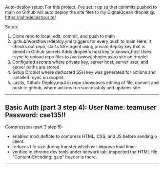 Auto-deploy setup:
For this project, I've set it up so that commits pushed to main on Github will auto deploy the site files to my DigitalOcean droplet @:
https://johndecastro.site/

Setup:
1. Clone repo to local, edit, commit, and push to main
2. .github/workflows/deploy.yml triggers for every push to main
   Here, it checks out repo, starts SSH agent using private deploy key that is stored in Github secrets
   Adds droplet's host key to known_host
   Uses rsync to upload repo files to /var/www/johndecastro.site on droplet
3. Configured secrets where private key, server host, server user, and server paths are stored
4. Setup Droplet where dedicated SSH key was generated for actions and isntalled rsync on droplet.
5. Lastly, Github-Deploy,mp4 in repo showcases editing of file, commit and push to github, where actions run successfuly and updates site.
----------------------
Basic Auth (part 3 step 4):
User Name: teamuser
Password: cse135!!
----------------------
Compression (part 3 step 5):
- enabled mod_deflate to compress HTML, CSS, and JS before sending o client. 
- reduces file size during transfer which will improve load time.
- verified in chrome dev tools under network tab, inspected the HTML file "Content-Encoding: gzip" header is there.
----------------------
